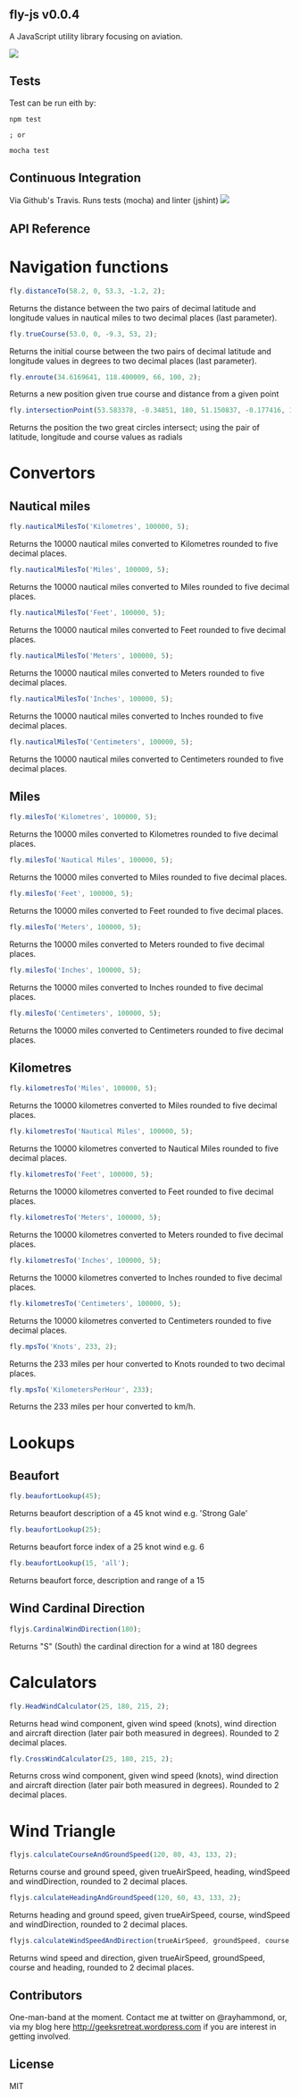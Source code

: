 ## fly-js v0.0.4
A JavaScript utility library focusing on aviation.

<img src='https://travis-ci.org/rheh/fly-js.svg?branch=master'>

## Tests

Test can be run eith by:

    npm test

    ; or

    mocha test


## Continuous Integration
Via Github's Travis.  Runs tests (mocha) and linter (jshint)
<img src='https://travis-ci.org/rheh/fly-js.svg?branch=master'>

## API Reference

# Navigation functions

```javascript
fly.distanceTo(58.2, 0, 53.3, -1.2, 2);
```
Returns the distance between the two pairs of decimal latitude and longitude values in nautical miles to two decimal places (last parameter).

```javascript
fly.trueCourse(53.0, 0, -9.3, 53, 2);
```
Returns the initial course between the two pairs of decimal latitude and longitude values in degrees to two decimal places (last parameter).

```javascript
fly.enroute(34.6169641, 118.400009, 66, 100, 2);
```
Returns a new position given true course and distance from a given point

```javascript
fly.intersectionPoint(53.583378, -0.34851, 180, 51.150837, -0.177416, 15);
```
Returns the position the two great circles intersect; using the pair of latitude, longitude and course values as radials

# Convertors

## Nautical miles

```javascript
fly.nauticalMilesTo('Kilometres', 100000, 5);
```
Returns the 10000 nautical miles converted to Kilometres rounded to five decimal places.

```javascript
fly.nauticalMilesTo('Miles', 100000, 5);
```
Returns the 10000 nautical miles converted to Miles rounded to five decimal places.

```javascript
fly.nauticalMilesTo('Feet', 100000, 5);
```
Returns the 10000 nautical miles converted to Feet rounded to five decimal places.

```javascript
fly.nauticalMilesTo('Meters', 100000, 5);
```
Returns the 10000 nautical miles converted to Meters rounded to five decimal places.

```javascript
fly.nauticalMilesTo('Inches', 100000, 5);
```
Returns the 10000 nautical miles converted to Inches rounded to five decimal places.

```javascript
fly.nauticalMilesTo('Centimeters', 100000, 5);
```
Returns the 10000 nautical miles converted to Centimeters rounded to five decimal places.

## Miles

```javascript
fly.milesTo('Kilometres', 100000, 5);
```
Returns the 10000 miles converted to Kilometres rounded to five decimal places.

```javascript
fly.milesTo('Nautical Miles', 100000, 5);
```
Returns the 10000 miles converted to Miles rounded to five decimal places.

```javascript
fly.milesTo('Feet', 100000, 5);
```
Returns the 10000 miles converted to Feet rounded to five decimal places.

```javascript
fly.milesTo('Meters', 100000, 5);
```
Returns the 10000 miles converted to Meters rounded to five decimal places.

```javascript
fly.milesTo('Inches', 100000, 5);
```
Returns the 10000 miles converted to Inches rounded to five decimal places.

```javascript
fly.milesTo('Centimeters', 100000, 5);
```
Returns the 10000 miles converted to Centimeters rounded to five decimal places.

## Kilometres 

```javascript
fly.kilometresTo('Miles', 100000, 5);
```
Returns the 10000 kilometres converted to Miles rounded to five decimal places.

```javascript
fly.kilometresTo('Nautical Miles', 100000, 5);
```
Returns the 10000 kilometres converted to Nautical Miles rounded to five decimal places.

```javascript
fly.kilometresTo('Feet', 100000, 5);
```
Returns the 10000 kilometres converted to Feet rounded to five decimal places.

```javascript
fly.kilometresTo('Meters', 100000, 5);
```
Returns the 10000 kilometres converted to Meters rounded to five decimal places.

```javascript
fly.kilometresTo('Inches', 100000, 5);
```
Returns the 10000 kilometres converted to Inches rounded to five decimal places.

```javascript
fly.kilometresTo('Centimeters', 100000, 5);
```
Returns the 10000 kilometres converted to Centimeters rounded to five decimal places.



```javascript
fly.mpsTo('Knots', 233, 2);
```
Returns the 233 miles per hour converted to Knots rounded to two decimal places.

```javascript
fly.mpsTo('KilometersPerHour', 233);
```
Returns the 233 miles per hour converted to km/h.

# Lookups

## Beaufort

```javascript
fly.beaufortLookup(45);
```
Returns beaufort description of a 45 knot wind e.g. 'Strong Gale'

```javascript
fly.beaufortLookup(25);
```
Returns beaufort force index of a 25 knot wind e.g. 6

```javascript
fly.beaufortLookup(15, 'all');
```
Returns beaufort force, description and range of a 15

## Wind Cardinal Direction

```javascript
flyjs.CardinalWindDirection(180);
```
Returns "S" (South) the cardinal direction for a wind at 180 degrees

# Calculators

```javascript
fly.HeadWindCalculator(25, 180, 215, 2);
```

Returns head wind component, given wind speed (knots), wind direction and aircraft direction (later pair both measured in degrees). Rounded to 2 decimal places.

```javascript
fly.CrossWindCalculator(25, 180, 215, 2);
```

Returns cross wind component, given wind speed (knots), wind direction and aircraft direction (later pair both measured in degrees). Rounded to 2 decimal places.

# Wind Triangle

```javascript
flyjs.calculateCourseAndGroundSpeed(120, 80, 43, 133, 2);
```

Returns course and ground speed, given trueAirSpeed, heading, windSpeed and windDirection, rounded to 2 decimal places.

```javascript
flyjs.calculateHeadingAndGroundSpeed(120, 60, 43, 133, 2);
```

Returns heading and ground speed, given trueAirSpeed, course, windSpeed and windDirection, rounded to 2 decimal places.

```javascript
flyjs.calculateWindSpeedAndDirection(trueAirSpeed, groundSpeed, course, heading, 2);
```

Returns wind speed and direction, given trueAirSpeed, groundSpeed, course and heading, rounded to 2 decimal places.

## Contributors

One-man-band at the moment.  Contact me at twitter on @rayhammond, or, via my blog here http://geeksretreat.wordpress.com if you are interest in getting involved.

## License

MIT
